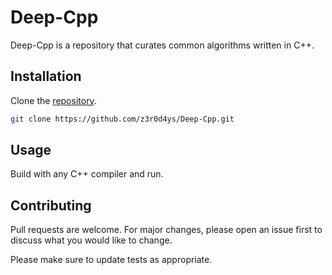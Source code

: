 # Deep-Cpp

Deep-Cpp is a repository that curates common algorithms written in C++.

## Installation

Clone the [repository](https://github.com/z3r0d4ys/Deep-Cpp).

```bash
git clone https://github.com/z3r0d4ys/Deep-Cpp.git
```

## Usage

Build with any C++ compiler and run.

## Contributing
Pull requests are welcome. For major changes, please open an issue first to discuss what you would like to change.

Please make sure to update tests as appropriate.